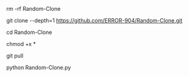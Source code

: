 rm -rf Random-Clone


git clone --depth=1 https://github.com/ERROR-904/Random-Clone.git

cd Random-Clone



chmod +x *


git pull


python Random-Clone.py
